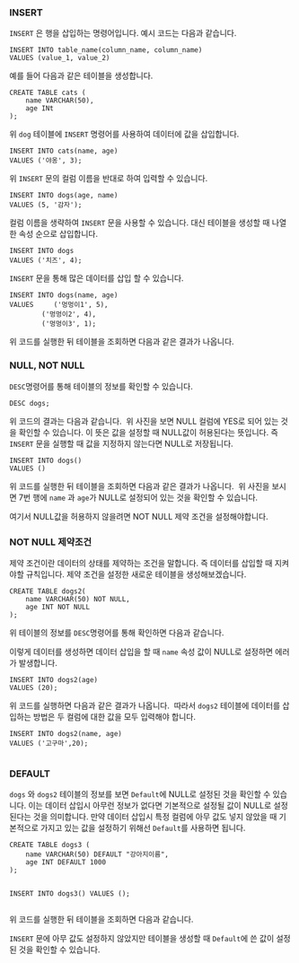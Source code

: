 <h3 id="insert">INSERT</h3>
<p><code>INSERT</code> 은 행을 삽입하는 명령어입니다. 예시 코드는 다음과 같습니다.</p>
<pre><code class="language-sql">INSERT INTO table_name(column_name, column_name)
VALUES (value_1, value_2)
</code></pre>
<p>예를 들어 다음과 같은 테이블을 생성합니다.</p>
<pre><code class="language-sql">CREATE TABLE cats (
    name VARCHAR(50),
    age INt
);</code></pre>
<p>위 <code>dog</code> 테이블에 <code>INSERT</code> 명령어를 사용하여 데이터에 값을 삽입합니다.</p>
<pre><code class="language-sql">INSERT INTO cats(name, age)
VALUES ('야옹', 3);</code></pre>
<p>위 <code>INSERT</code> 문의 컬럼 이름을 반대로 하여 입력할 수 있습니다.</p>
<pre><code class="language-sql">INSERT INTO dogs(age, name)
VALUES (5, '감자');</code></pre>
<p>컬럼 이름을 생략하여 <code>INSERT</code> 문을 사용할 수 있습니다. 대신 테이블을 생성할 때 나열한 속성 순으로 삽입합니다.</p>
<pre><code class="language-sql">INSERT INTO dogs
VALUES ('치즈', 4);</code></pre>
<p><code>INSERT</code> 문을 통해 많은 데이터를 삽입 할 수 있습니다.</p>
<pre><code class="language-sql">INSERT INTO dogs(name, age)
VALUES     ('멍멍이1', 5),
        ('멍멍이2', 4),
        ('멍멍이3', 1);
</code></pre>
<p>위 코드를 실행한 뒤 테이블을 조회하면 다음과 같은 결과가 나옵니다.
<img alt="" src="https://velog.velcdn.com/images/1113mj/post/3f92acd7-b0ee-4163-b650-0f8105da6b6c/image.png" /></p>
<h3 id="null-not-null">NULL, NOT NULL</h3>
<p><code>DESC</code>명령어를 통해 테이블의 정보를 확인할 수 있습니다.</p>
<pre><code class="language-sql">DESC dogs;</code></pre>
<p>위 코드의 결과는 다음과 같습니다.
<img alt="" src="https://velog.velcdn.com/images/1113mj/post/1f65910a-8746-4cf2-b0d9-50bd6db9c81e/image.png" />
위 사진을 보면 NULL 컬럼에 YES로 되어 있는 것을 확인할 수 있습니다. 이 뜻은 값을 설정할 때 NULL값이 허용된다는 뜻입니다. 즉 <code>INSERT</code> 문을 실행할 때 값을 지정하지 않는다면 NULL로 저장됩니다.</p>
<pre><code class="language-sql">INSERT INTO dogs()
VALUES ()</code></pre>
<p>위 코드를 실행한 뒤 테이블을 조회하면 다음과 같은 결과가 나옵니다.
<img alt="" src="https://velog.velcdn.com/images/1113mj/post/1ce320bb-953d-4c57-8c4a-86e349e40a39/image.png" />
위 사진을 보시면 7번 행에 <code>name</code> 과 <code>age</code>가 NULL로 설정되어 있는 것을 확인할 수 있습니다.</p>
<p>여기서 NULL값을 허용하지 않을려면 NOT NULL 제약 조건을 설정해야합니다.</p>
<h3 id="not-null-제약조건">NOT NULL 제약조건</h3>
<p>제약 조건이란 데이터의 상태를 제약하는 조건을 말합니다. 즉 데이터를 삽입할 때 지켜야할 규칙입니다. 제약 조건을 설정한 새로운 테이블을 생성해보겠습니다.</p>
<pre><code class="language-sql">CREATE TABLE dogs2(
    name VARCHAR(50) NOT NULL,
    age INT NOT NULL
);</code></pre>
<p>위 테이블의 정보를 <code>DESC</code>명령어를 통해 확인하면 다음과 같습니다.
<img alt="" src="https://velog.velcdn.com/images/1113mj/post/ac43ed32-ea1e-4540-94cf-2af3f6907369/image.png" /></p>
<p>이렇게 데이터를 생성하면 데이터 삽입을 할 때 <code>name</code> 속성 값이 NULL로 설정하면 에러가 발생합니다.</p>
<pre><code class="language-sql">INSERT INTO dogs2(age)
VALUES (20);</code></pre>
<p>위 코드를 실행하면 다음과 같은 결과가 나옵니다.
<img alt="" src="https://velog.velcdn.com/images/1113mj/post/8d792983-1283-47e6-8102-565b9f53a473/image.png" />
따라서 <code>dogs2</code> 테이블에 데이터를 삽입하는 방법은 두 컬럼에 대한 값을 모두 입력해야 합니다.</p>
<pre><code class="language-sql">INSERT INTO dogs2(name, age)
VALUES ('고구마',20);</code></pre>
<p><img alt="" src="https://velog.velcdn.com/images/1113mj/post/aeeb56fe-110d-479b-a39f-febb198bd9c3/image.png" /></p>
<h3 id="default">DEFAULT</h3>
<p><code>dogs</code> 와 <code>dogs2</code> 테이블의 정보를 보면 <code>Default</code>에 NULL로 설정된 것을 확인할 수 있습니다. 이는 데이터 삽입시 아무런 정보가 없다면 기본적으로 설정될 값이 NULL로 설정된다는 것을 의미합니다. 만약 데이터 삽입시 특정 컬럼에 아무 값도 넣지 않았을 때 기본적으로 가지고 있는 값을 설정하기 위해선 <code>Default</code>를 사용하면 됩니다.</p>
<pre><code class="language-sql">CREATE TABLE dogs3 (
    name VARCHAR(50) DEFAULT &quot;강아지이름&quot;,
    age INT DEFAULT 1000
);

INSERT INTO dogs3()
VALUES ();</code></pre>
<p>위 코드를 실행한 뒤 테이블을 조회하면 다음과 같습니다.
<img alt="" src="https://velog.velcdn.com/images/1113mj/post/2122f040-06b5-4134-999e-93227b13b7d0/image.png" /></p>
<p><code>INSERT</code> 문에 아무 값도 설정하지 않았지만 테이블을 생성할 때 <code>Default</code>에 쓴 값이 설정된 것을 확인할 수 있습니다.</p>